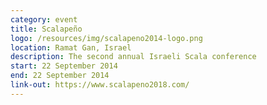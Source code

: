 ```yaml
---
category: event
title: Scalapeño
logo: /resources/img/scalapeno2014-logo.png
location: Ramat Gan, Israel
description: The second annual Israeli Scala conference
start: 22 September 2014
end: 22 September 2014
link-out: https://www.scalapeno2018.com/
---
```

